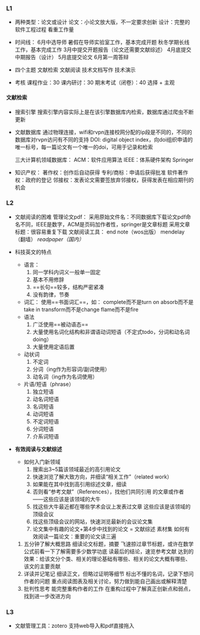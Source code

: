 ### L1
* 两种类型：论文或设计
	论文：小论文放大版，不一定要求创新
	设计：完整的软件工程过程
	看重工作量
* 时间线：
	6月中选导师
	暑假在导师实验室工作，基本完成开题
	秋冬学期长线工作，基本完成工作
	3月中提交开题报告（论文还需要文献综述）
	4月底提交中期报告（设计）
	5月底提交论文
	6月第一周答辩

* 四个主题
	文献检索
	文献阅读
	技术文档写作
	技术演示

* 考核
	课程作业：30
	课内研讨：30
	期末考试（闭卷）：40 选择 + 主观

#### 文献检索
* 搜索引擎
	搜索引擎内容实际上是在该引擎数据库内检索，数据库通过爬虫不断更新
	

* 文献数据库
	通过物理连接，wifi和rvpn连接校网分配的ip段是不同的，不同的数据库对rvpn访问有不同的支持
	DOI: digital object index，向doi组织申请的唯一标号，每一篇论文有一个唯一的doi，可用于记录和检索
	
	三大计算机领域数据库：
	ACM：软件应用算法  IEEE：体系硬件架构  Springer

* 知识产权：
	著作权：创作后自动获得
	专利/商标：申请后获得批准
	软件著作权：政府的登记
	邻接权：发表论文需要签放弃邻接权，获得发表在相应期刊的机会


### L2
* 文献阅读的困难
	管理论文pdf：
		采用原始文件名：不同数据库下载论文pdf命名不同，IEEE是数字，ACM是页码加作者性，springer是文章标题
		采用文章标题：很容易重复下载
	文献阅读工具：
		end note（wos出版）
		mendelay（翻墙）
		_readpaper（国内）_

* 科技英文的特点
	* 语言：
		1. 同一学科内词义一般单一固定
		2. 基本不用修辞
		3. ==长句==较多，结构严密紧凑
		4. 没有韵律，节奏
	* 词汇：
		使用==书面词汇==，如：
		complete而不是turn on
		absorb而不是take in
		transform而不是change
		flame而不是fire
	* 语法
		1. 广泛使用==被动语态==
		2. 大量使用名词化结构和非谓语动词短语（不定式todo，分词和动名词doing）
		3. 大量使用定语后置
	* 动状词
		1. 不定词
		2. 分词（ing作为形容词/副词使用）
		3. 动名词（ing作为名词使用）
	* 片语/短语（phrase）
		1. 独立短语
		2. 动名词短语
		3. 名词短语
		4. 动词短语
		6. 不定词短语
		7. 分词短语
		8. 介系词短语

* **有效阅读与文献综述**
	* 如何入门新领域
		1. 搜索出3~5篇该领域最近的高引用论文
		2. 快速浏览了解大致方向，并细读“相关工作”（related work）
		3. 如果能在其中找到高引用综述文章，细读
		4. 否则看“参考文献”（References），找他们共同引用
			的文章或作者——这些应该是该领域的大牛
		5. 找这些大牛最近都在哪些学术会议上发表过文章
			这些应该是该领域的顶级会议
		6. 找这些顶级会议的网站，快速浏览最新的会议论文集
		7. 论⽂集中有趣的论文+第4步中找到的论文 = 文献综述
			素材集
	如何有效阅读一篇论文：重要的论文读三遍
	1. 五分钟了解大概思路
		细读论文标题，摘要
		飞速掠过章节标题，或许在数学公式前看一下了解需要多少数学功底
		读最后的结论，速览参考文献
		达到的效果：给该文分个类、相关的理论基础有哪些、相关的论文大概有哪些、该文的主要贡献
	2. 详读并记笔记
		细读正文，但略过证明等细节
		标出不懂的名词，记录下想问作者的问题
		重点阅读图表及相关讨论，努力做到能自己画出或解释清楚
	3. 批判性思考
		能完整重构作者的工作
		在重构过程中了解真正创新点和弱点，找到进一步改进方向

### L3
* 文献管理工具：zotero
	支持web导入和pdf直接拖入